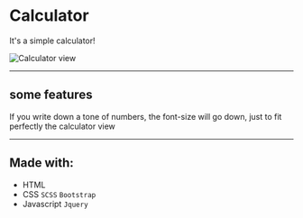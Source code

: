 # Calculator

It's a simple calculator!

![Calculator view](https://i.imgur.com/PTtd4XY.png)

---

## some features

If you write down a tone of numbers, the font-size will go down, just to fit perfectly the calculator view

---

## Made with:

* HTML
* CSS `SCSS` `Bootstrap`
* Javascript `Jquery`
